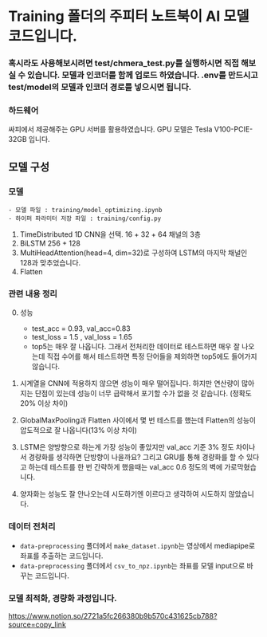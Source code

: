 # Training 폴더의 주피터 노트북이 AI 모델 코드입니다.
### 혹시라도 사용해보시려면 test/chmera_test.py를 실행하시면 직접 해보실 수 있습니다. 모델과 인코더를 함께 업로드 하였습니다. .env를 만드시고 test/model의 모델과 인코더 경로를 넣으시면 됩니다.

### 하드웨어
싸피에서 제공해주는 GPU 서버를 활용하였습니다.
GPU 모델은  Tesla V100-PCIE-32GB 입니다.

## 모델 구성
### 모델
    - 모델 파일 : training/model_optimizing.ipynb 
    - 하이퍼 파라미터 저장 파일 : training/config.py
1. TimeDistributed 1D CNN을 선택. 16 + 32 + 64 채널의 3층
2. BiLSTM 256 + 128
3. MultiHeadAttention(head=4, dim=32)로 구성하여 LSTM의 마지막 채널인 128과 맞추었습니다.
4. Flatten

### 관련 내용 정리
0. 성능 
    - test_acc = 0.93, val_acc=0.83 
    - test_loss = 1.5 , val_loss = 1.65 
    - top5는 매우 잘 나옵니다. 그래서 전처리한 데이터로 테스트하면 매우 잘 나오는데 직접 수어를 해서 테스트하면 특정 단어들을 제외하면 top5에도 들어가지 않습니다.

1. 시계열을 CNN에 적용하지 않으면 성능이 매우 떨어집니다. 하지만 연산량이 많아지는 단점이 있는데 성능이 너무 급락해서 포기할 수가 없을 것 같습니다. (정확도 20% 이상 차이)

2. GlobalMaxPooling과 Flatten 사이에서 몇 번 테스트를 했는데 Flatten의 성능이 압도적으로 잘 나옵니다(13% 이상 차이)

3. LSTM은 양방향으로 하는게 가장 성능이 좋았지만 val_acc 기준 3% 정도 차이나서 경량화를 생각하면 단방향이 나을까요? 그리고 GRU를 통해 경량화를 할 수 있다고 하는데 테스트를 한 번 간략하게 했을때는 val_acc 0.6 정도의 벽에 가로막혔습니다.

4. 양자화는 성능도 잘 안나오는데 시도하기엔 이르다고 생각하여 시도하지 않았습니다.

### 데이터 전처리

- `data-preprocessing` 폴더에서 `make_dataset.ipynb`는 영상에서 mediapipe로 좌표를 추출하는 코드입니다.
- `data-preprocessing` 폴더에서 `csv_to_npz.ipynb`는 좌표를 모델 input으로 바꾸는 코드입니다.

### 모델 최적화, 경량화 과정입니다.
https://www.notion.so/2721a5fc266380b9b570c431625cb788?source=copy_link